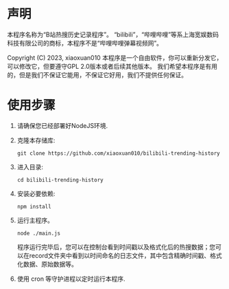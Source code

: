 # 声明

本程序名称为“B站热搜历史记录程序”。
“bilibili”，“哔哩哔哩”等系上海宽娱数码科技有限公司的商标，本程序不是“哔哩哔哩弹幕视频网”。

Copyright (C) 2023, xiaoxuan010
本程序是一个自由软件，你可以重新分发它，可以修改它，但要遵守GPL 2.0版本或者后续其他版本。
我们希望本程序是有用的，但是我们不保证它能用，不保证它好用，我们不提供任何保证。

# 使用步骤

1. 请确保您已经部署好NodeJS环境.

2. 克隆本存储库: 

   `git clone https://github.com/xiaoxuan010/bilibili-trending-history`

3. 进入目录: 

   `cd bilibili-trending-history`

4. 安装必要依赖: 

   `npm install`

5. 运行主程序。

   `node ./main.js`

   程序运行完毕后，您可以在控制台看到时间戳以及格式化后的热搜数据；您可以在record文件夹中看到以时间命名的日志文件，其中包含精确时间戳、格式化数据、原始数据等。

6. 使用 cron 等守护进程以定时运行本程序.